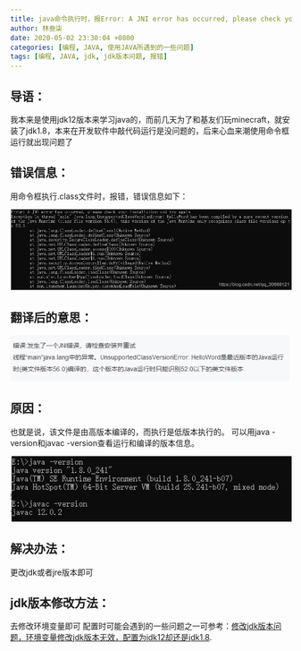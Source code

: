 ```yaml
---
title: java命令执行时，报Error: A JNI error has occurred, please check your installation and try again
author: 林叁柒
date: 2020-05-02 23:30:04 +0800
categories: [编程, JAVA, 使用JAVA所遇到的一些问题]
tags: [编程, JAVA, jdk, jdk版本问题, 报错]
---
```


## 导语：
我本来是使用jdk12版本来学习java的，而前几天为了和基友们玩minecraft，就安装了jdk1.8，本来在开发软件中敲代码运行是没问题的，后来心血来潮使用命令框运行就出现问题了
## 错误信息：
用命令框执行.class文件时，报错，错误信息如下：

![异常描述](/assets/img/sample/2020-05-02-Error-A-JNI-error-has-occurred/20200416150215990.png?x-oss-process=image/watermark,type_ZmFuZ3poZW5naGVpdGk,shadow_10,text_aHR0cHM6Ly9ibG9nLmNzZG4ubmV0L3FxXzMwNjY4MTIx,size_16,color_FFFFFF,t_70)

## 翻译后的意思：

![在这里插入图片描述](/assets/img/sample/2020-05-02-Error-A-JNI-error-has-occurred/2020041615043675.png)

## 原因：
也就是说，该文件是由高版本编译的，而执行是低版本执行的。
可以用java -version和javac -version查看运行和编译的版本信息。

![在这里插入图片描述](/assets/img/sample/2020-05-02-Error-A-JNI-error-has-occurred/20200416151211965.png)

## 解决办法：
更改jdk或者jre版本即可
## jdk版本修改方法：
去修改环境变量即可
配置时可能会遇到的一些问题之一可参考：[修改jdk版本问题，环境变量修改jdk版本无效，配置为jdk12却还是jdk1.8](/posts/JDK-version-issues/).
